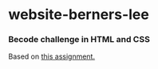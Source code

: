 # website-berners-lee

### Becode challenge in HTML and CSS

Based on [this assignment.](https://github.com/becodeorg/LIE-Hamilton-7/blob/main/01-main-course/01-the-field/04-html/01-fundamentals/06-tim-berners-lee.md)
